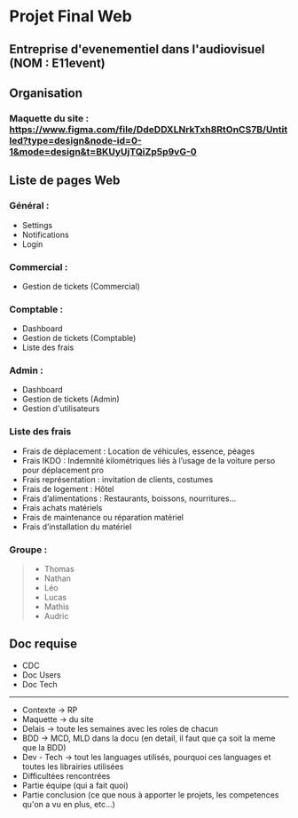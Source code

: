 # Projet Final Web

## Entreprise d'evenementiel dans l'audiovisuel (NOM : E11event)

## Organisation

### Maquette du site : https://www.figma.com/file/DdeDDXLNrkTxh8RtOnCS7B/Untitled?type=design&node-id=0-1&mode=design&t=BKUyUjTQiZp5p9vG-0

## Liste de pages Web

### Général :

- Settings
- Notifications
- Login

### Commercial :

- Gestion de tickets (Commercial)

### Comptable :

- Dashboard
- Gestion de tickets (Comptable)
- Liste des frais

### Admin :

- Dashboard
- Gestion de tickets (Admin)
- Gestion d'utilisateurs

### Liste des frais

- Frais de déplacement : Location de véhicules, essence, péages
- Frais IKDO : Indemnité kilométriques liés à l’usage de la voiture perso pour déplacement pro
- Frais représentation : invitation de clients, costumes
- Frais de logement : Hôtel
- Frais d’alimentations : Restaurants, boissons, nourritures…
- Frais achats matériels
- Frais de maintenance ou réparation matériel
- Frais d’installation du matériel

### Groupe : 

> - Thomas
> - Nathan
> - Léo
> - Lucas
> - Mathis
> - Audric

## Doc requise

- CDC
- Doc Users
- Doc Tech

<hr>

- Contexte -> RP
- Maquette -> du site
- Delais -> toute les semaines avec les roles de chacun 
- BDD -> MCD, MLD dans la docu (en detail, il faut que ça soit la meme que la BDD)
- Dev - Tech -> tout les languages utilisés, pourquoi ces languages et toutes les librairies utilisées
- Difficultées rencontrées
- Partie équipe (qui a fait quoi)
- Partie conclusion (ce que nous à apporter le projets, les competences qu'on a vu en plus, etc...)
